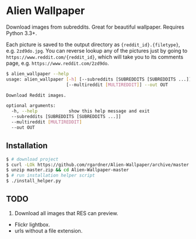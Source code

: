 # Alien Wallpaper

Download images from subreddits. Great for beautiful wallpaper. Requires Python
3.3+.

Each picture is saved to the output directory as `{reddit_id}.{filetype}`,
e.g. `2zd9do.jpg`. You can reverse lookup any of the pictures just by going to
`https://www.reddit.com/{reddit_id}`, which will take you to its comments page,
e.g. `https://www.reddit.com/2zd9do`.

```bash
$ alien_wallpaper --help
usage: alien_wallpaper [-h] [--subreddits [SUBREDDITS [SUBREDDITS ...]]]
                       [--multireddit [MULTIREDDIT]] --out OUT

Download Reddit images.

optional arguments:
  -h, --help            show this help message and exit
  --subreddits [SUBREDDITS [SUBREDDITS ...]]
  --multireddit [MULTIREDDIT]
  --out OUT
```


## Installation

```bash
$ # download project
$ curl -LOk https://github.com/rgardner/Alien-Wallpaper/archive/master.zip
$ unzip master.zip && cd Alien-Wallpaper-master
$ # run installation helper script
$ ./install_helper.py
```


## TODO

1. Download all images that RES can preview.
  - Flickr lightbox.
  - urls without a file extension.
